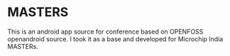 # MASTERS
This is an android app source for conference based on OPENFOSS openandroid source.  I took it as a base and developed for Microchip India MASTERs. 
